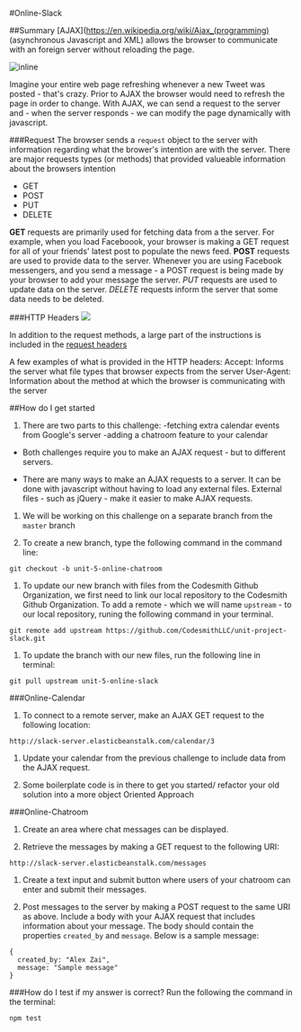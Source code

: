 #Online-Slack

##Summary
[AJAX](https://en.wikipedia.org/wiki/Ajax_(programming) (asynchronous Javascript and XML) allows the browser to communicate with an foreign server without reloading the page. 

![inline](https://i-msdn.sec.s-msft.com/dynimg/IC690875.png)

Imagine your entire web page refreshing whenever a new Tweet was posted - that's crazy. Prior to AJAX the browser would need to refresh the page in order to change. With AJAX, we can send a request to the server and - when the server responds - we can modify the page dynamically with javascript.

###Request
The browser sends a `request` object to the server with information regarding what the brower's intention are with the server. There are major requests types (or methods) that provided valueable information about the browsers intention 

- GET
- POST
- PUT
- DELETE

**GET** requests are primarily used for fetching data from a the server. For example, when you load Faceboook, your browser is making a GET request for all of your friends' latest post to populate the news feed. **POST** requests are used to provide data to the server. Whenever you are using Facebook messengers, and you send a message - a POST request is being made by your browser to add your message the server. *PUT* requests are used to update data on the server. *DELETE* requests inform the server that some data needs to be deleted. 

###HTTP Headers
![](https://trafficserver.readthedocs.org/en/4.0.x/_images/http_headers.jpg)

In addition to the request methods, a large part of the instructions is included in the [request headers](https://en.wikipedia.org/wiki/List_of_HTTP_header_fields)   

A few examples of what is provided in the HTTP headers:
Accept: Informs the server what file types that browser expects from the server
User-Agent: Information about the method at which the browser is communicating with the server

##How do I get started

1. There are two parts to this challenge:
  -fetching extra calendar events from Google's server
  -adding a chatroom feature to your calendar

 - Both challenges require you to make an AJAX request - but to different servers. 

 - There are many ways to make an AJAX requests to a server. It can be done with javascript without having to load any external files. External files - such as jQuery - make it easier to make AJAX requests.

1. We will be working on this challenge on a separate branch from the `master` branch

1. To create a new branch, type the following command in the command line:

````
git checkout -b unit-5-online-chatroom 
````

1. To update our new branch with files from the Codesmith Github Organization, we first need to link our local repository to the Codesmith Github Organization. To add a remote - which we will name `upstream` - to our local repository, runing the following command in your terminal.

````
git remote add upstream https://github.com/CodesmithLLC/unit-project-slack.git
````

1. To update the branch with our new files, run the following line in terminal:

````
git pull upstream unit-5-online-slack
````

###Online-Calendar
1. To connect to a remote server, make an AJAX GET request to the following location:
````
http://slack-server.elasticbeanstalk.com/calendar/3
````

1. Update your calendar from the previous challenge to include data from the AJAX request.  

1. Some boilerplate code is in there to get you started/ refactor your old solution into a more object Oriented Approach

###Online-Chatroom
1. Create an area where chat messages can be displayed. 

1. Retrieve the messages by making a GET request to the following URI:
````
http://slack-server.elasticbeanstalk.com/messages
````

1. Create a text input and submit button where users of your chatroom can enter and submit their messages.

1. Post messages to the server by making a POST request to the same URI as above. Include a body with your AJAX request that includes information about your message. The body should contain the properties `created_by` and `message`. Below is a sample message:

```
{
  created_by: "Alex Zai",
  message: "Sample message"
}
```

###How do I test if my answer is correct?
Run the following the command in the terminal:

````
npm test
````
